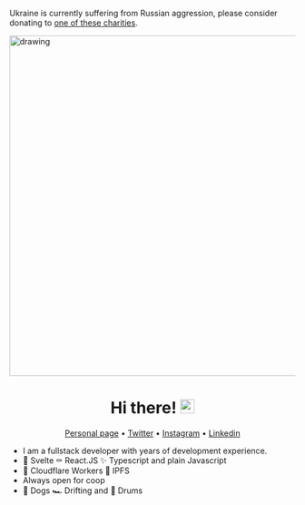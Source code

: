 Ukraine is currently suffering from Russian aggression, please consider donating to [one of these charities](https://old.reddit.com/r/ukraine/comments/s6g5un/want_to_support_ukraine_heres_a_list_of_charities/).

<img src="https://upload.wikimedia.org/wikipedia/commons/4/49/Flag_of_Ukraine.svg" alt="drawing" width="600"/>


<div align="center">
   <h1>Hi there! <img src="https://media.giphy.com/media/hvRJCLFzcasrR4ia7z/giphy.gif" width="25px"></h1>
</div>

<p align="center">
   <a href="https://yankowski.org">Personal page</a> •
   <a href="https://twitter.com/youaresoroman">Twitter</a> •
   <a href="https://instagram.com/youaresoroman">Instagram</a> •
   <a href="https://www.linkedin.com/in/youaresoroman">Linkedin</a>
</p>

- I am a fullstack developer with years of development experience.
- 🔫 Svelte ⚰️ React.JS ✨ Typescript and plain Javascript
- 💊 Cloudflare Workers 💎 IPFS
- Always open for coop
- 🐶 Dogs 🏎️ Drifting and 🥁 Drums

<!-- <div align="center">

   ![Stats](https://github-readme-stats.vercel.app/api?username=youaresoroman&count_private=true&show_icons=true&theme=gruvbox)
</div>
<div align="center">

   ![Top
   Languages](https://github-readme-stats.vercel.app/api/top-langs/?username=youaresoroman&langs_count=8&layout=compact&theme=gruvbox)

</div>
<div align="center">
   <img src="https://github-profile-trophy.vercel.app/?username=youaresoroman&theme=gruvbox&no-frame=true&margin-w=10" />
</div> -->
